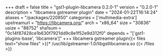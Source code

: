 +++
draft = false
title = "gst1-plugin-libcamera 0.2.0-1"
version = "0.2.0-1"
description = "libcamera gstreamer plugin"
date = "2024-01-22T16:14:24"
aliases = "/packages/220850"
categories = ['multimedia-extra']
upstreamurl = "https://libcamera.org/"
arch = "x86_64"
size = "30836"
usize = "88752"
sha1sum = "0c14f87428ce1b630f7921dd9c8e1f52e9d312f0"
depends = "['gst1-plugins-base', 'libcamera']"
+++
libcamera gstreamer plugin{{< files text="show files" >}}* /usr/lib/gstreamer-1.0/libgstlibcamera.so
{{< /files >}}